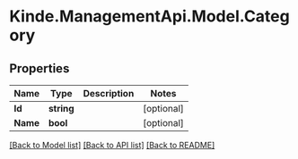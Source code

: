 # Kinde.ManagementApi.Model.Category

## Properties

Name | Type | Description | Notes
------------ | ------------- | ------------- | -------------
**Id** | **string** |  | [optional] 
**Name** | **bool** |  | [optional] 

[[Back to Model list]](../README.md#documentation-for-models) [[Back to API list]](../README.md#documentation-for-api-endpoints) [[Back to README]](../README.md)

